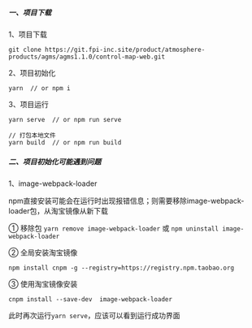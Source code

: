 
##### 一、项目下载

1、项目下载

    git clone https://git.fpi-inc.site/product/atmosphere-products/agms/agms1.1.0/control-map-web.git

2、项目初始化

    yarn  // or npm i

3、项目运行

    yarn serve  // or npm run serve

    // 打包本地文件
    yarn build  // or npm run build


##### 二、项目初始化可能遇到问题
1、image-webpack-loader

npm直接安装可能会在运行时出现报错信息；则需要移除image-webpack-loader包，从淘宝镜像从新下载

① 移除包 `yarn remove image-webpack-loader` 或  `npm uninstall image-webpack-loader`

② 全局安装淘宝镜像

    npm install cnpm -g --registry=https://registry.npm.taobao.org

③ 使用淘宝镜像安装

    cnpm install --save-dev  image-webpack-loader 

此时再次运行`yarn serve`，应该可以看到运行成功界面
